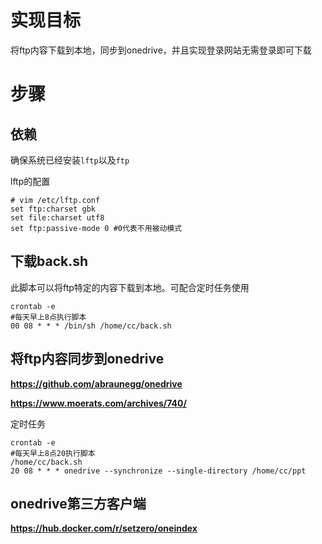 # 实现目标

将ftp内容下载到本地，同步到onedrive，并且实现登录网站无需登录即可下载

# 步骤

## 依赖

确保系统已经安装`lftp`以及`ftp`

lftp的配置

```shell
# vim /etc/lftp.conf
set ftp:charset gbk
set file:charset utf8
set ftp:passive-mode 0 #0代表不用被动模式
```

## 下载back.sh

此脚本可以将ftp特定的内容下载到本地。可配合定时任务使用

```shell
crontab -e
#每天早上8点执行脚本
00 08 * * * /bin/sh /home/cc/back.sh
```

## 将ftp内容同步到onedrive

**https://github.com/abraunegg/onedrive**

**https://www.moerats.com/archives/740/**

定时任务

```shell
crontab -e
#每天早上8点20执行脚本
/home/cc/back.sh
20 08 * * * onedrive --synchronize --single-directory /home/cc/ppt
```

## onedrive第三方客户端

**https://hub.docker.com/r/setzero/oneindex**

